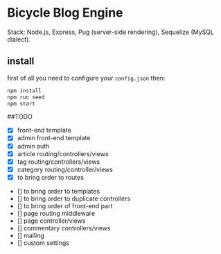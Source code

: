 # Bicycle Blog Engine
Stack: Node.js, Express, Pug (server-side rendering), Sequelize (MySQL dialect).  

## install
first of all you need to configure your `config.json` then:
```Javascript
npm install
npm run seed
npm start
```

##TODO
- [x] front-end template
- [x] admin front-end template
- [x] admin auth
- [x] article routing/controllers/views
- [x] tag routing/controllers/views
- [x] category routing/controller/views
- [x] to bring order to routes
- [] to bring order to templates
- [] to bring order to duplicate controllers
- [] to bring order of front-end part
- [] page routing middleware
- [] page controller/views
- [] commentary controllers/views
- [] mailing
- [] custom settings